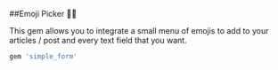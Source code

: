 ##Emoji Picker ✌🏻

This gem allows you to integrate a small menu of emojis to add  to your articles / post  and every text field that you want. 

```ruby
gem 'simple_form'
```





